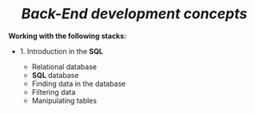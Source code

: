 *<h1 align="center">Back-End development concepts</h1>*
**<p>Working with the following stacks:</p>**
<ul>
  <li>1. Introduction in the <b>SQL</b></li>
    <ul>
        <li>Relational database</li>
        <li><b>SQL</b> database</li>
        <li>Finding data in the database</li>
        <li>Filtering data</li>
        <li>Manipulating tables</li>
    </ul>
</ul>  
